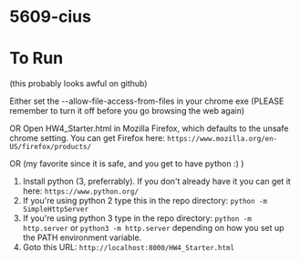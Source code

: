 # 5609-cius

# To Run

(this probably looks awful on github)

Either set the --allow-file-access-from-files in your chrome exe
  (PLEASE remember to turn it off before you go browsing the web again)

OR
    Open HW4_Starter.html in Mozilla Firefox, which defaults to the unsafe chrome setting. You can get Firefox here: `https://www.mozilla.org/en-US/firefox/products/`

OR (my favorite since it is safe, and you get to have python :) )
  1. Install python (3, preferrably). If you don't already have it you can get it here: `https://www.python.org/`
  2. If you're using python 2 type this in the repo directory: `python -m SimpleHttpServer`
  3. If you're using python 3 type in the repo directory: `python -m http.server` or  `python3 -m http.server`
    depending on how you set up the PATH environment variable.
  4. Goto this URL: `http://localhost:8000/HW4_Starter.html`

